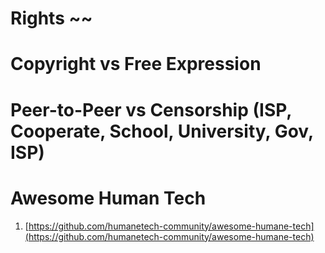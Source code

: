 # Rights ~~


# Copyright vs Free Expression



# Peer-to-Peer vs Censorship (ISP, Cooperate, School, University, Gov, ISP)


# Awesome Human Tech
1. [https://github.com/humanetech-community/awesome-humane-tech](https://github.com/humanetech-community/awesome-humane-tech)
